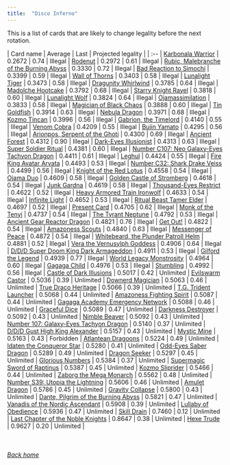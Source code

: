 ```yaml
---
title:  "Disco Inferno"
---
```


This is a list of cards that are likely to change legality before the next rotation.

| Card name | Average | Last | Projected legality |
| :-- |
[Karbonala Warrior](https://db.ygoprodeck.com/card/?search=Karbonala%20Warrior) | 0.2672 | 0.74 | Illegal |
[Rodenut](https://db.ygoprodeck.com/card/?search=Rodenut) | 0.2972 | 0.61 | Illegal |
[Rubic, Malebranche of the Burning Abyss](https://db.ygoprodeck.com/card/?search=Rubic,%20Malebranche%20of%20the%20Burning%20Abyss) | 0.3330 | 0.72 | Illegal |
[Bad Reaction to Simochi](https://db.ygoprodeck.com/card/?search=Bad%20Reaction%20to%20Simochi) | 0.3399 | 0.59 | Illegal |
[Wall of Thorns](https://db.ygoprodeck.com/card/?search=Wall%20of%20Thorns) | 0.3403 | 0.58 | Illegal |
[Lunalight Tiger](https://db.ygoprodeck.com/card/?search=Lunalight%20Tiger) | 0.3473 | 0.58 | Illegal |
[Dragunity Whirlwind](https://db.ygoprodeck.com/card/?search=Dragunity%20Whirlwind) | 0.3785 | 0.64 | Illegal |
[Madolche Hootcake](https://db.ygoprodeck.com/card/?search=Madolche%20Hootcake) | 0.3792 | 0.68 | Illegal |
[Starry Knight Rayel](https://db.ygoprodeck.com/card/?search=Starry%20Knight%20Rayel) | 0.3818 | 0.60 | Illegal |
[Lunalight Wolf](https://db.ygoprodeck.com/card/?search=Lunalight%20Wolf) | 0.3824 | 0.64 | Illegal |
[Ojamassimilation](https://db.ygoprodeck.com/card/?search=Ojamassimilation) | 0.3833 | 0.58 | Illegal |
[Magician of Black Chaos](https://db.ygoprodeck.com/card/?search=Magician%20of%20Black%20Chaos) | 0.3888 | 0.60 | Illegal |
[Tin Goldfish](https://db.ygoprodeck.com/card/?search=Tin%20Goldfish) | 0.3914 | 0.63 | Illegal |
[Nebula Dragon](https://db.ygoprodeck.com/card/?search=Nebula%20Dragon) | 0.3971 | 0.68 | Illegal |
[Kozmo Tincan](https://db.ygoprodeck.com/card/?search=Kozmo%20Tincan) | 0.3996 | 0.56 | Illegal |
[Gabrion, the Timelord](https://db.ygoprodeck.com/card/?search=Gabrion,%20the%20Timelord) | 0.4140 | 0.55 | Illegal |
[Venom Cobra](https://db.ygoprodeck.com/card/?search=Venom%20Cobra) | 0.4209 | 0.55 | Illegal |
[Bujin Yamato](https://db.ygoprodeck.com/card/?search=Bujin%20Yamato) | 0.4295 | 0.56 | Illegal |
[Arionpos, Serpent of the Ghoti](https://db.ygoprodeck.com/card/?search=Arionpos,%20Serpent%20of%20the%20Ghoti) | 0.4300 | 0.69 | Illegal |
[Ancient Forest](https://db.ygoprodeck.com/card/?search=Ancient%20Forest) | 0.4312 | 0.90 | Illegal |
[Dark-Eyes Illusionist](https://db.ygoprodeck.com/card/?search=Dark-Eyes%20Illusionist) | 0.4313 | 0.63 | Illegal |
[Super Soldier Ritual](https://db.ygoprodeck.com/card/?search=Super%20Soldier%20Ritual) | 0.4381 | 0.60 | Illegal |
[Number C107: Neo Galaxy-Eyes Tachyon Dragon](https://db.ygoprodeck.com/card/?search=Number%20C107:%20Neo%20Galaxy-Eyes%20Tachyon%20Dragon) | 0.4411 | 0.61 | Illegal |
[Leghul](https://db.ygoprodeck.com/card/?search=Leghul) | 0.4424 | 0.55 | Illegal |
[Fire King Avatar Arvata](https://db.ygoprodeck.com/card/?search=Fire%20King%20Avatar%20Arvata) | 0.4493 | 0.53 | Illegal |
[Number C32: Shark Drake Veiss](https://db.ygoprodeck.com/card/?search=Number%20C32:%20Shark%20Drake%20Veiss) | 0.4499 | 0.56 | Illegal |
[Knight of the Red Lotus](https://db.ygoprodeck.com/card/?search=Knight%20of%20the%20Red%20Lotus) | 0.4558 | 0.54 | Illegal |
[Ojama Duo](https://db.ygoprodeck.com/card/?search=Ojama%20Duo) | 0.4609 | 0.58 | Illegal |
[Golden Castle of Stromberg](https://db.ygoprodeck.com/card/?search=Golden%20Castle%20of%20Stromberg) | 0.4618 | 0.54 | Illegal |
[Junk Gardna](https://db.ygoprodeck.com/card/?search=Junk%20Gardna) | 0.4619 | 0.58 | Illegal |
[Thousand-Eyes Restrict](https://db.ygoprodeck.com/card/?search=Thousand-Eyes%20Restrict) | 0.4622 | 0.52 | Illegal |
[Heavy Armored Train Ironwolf](https://db.ygoprodeck.com/card/?search=Heavy%20Armored%20Train%20Ironwolf) | 0.4633 | 0.54 | Illegal |
[Infinite Light](https://db.ygoprodeck.com/card/?search=Infinite%20Light) | 0.4652 | 0.53 | Illegal |
[Ritual Beast Tamer Elder](https://db.ygoprodeck.com/card/?search=Ritual%20Beast%20Tamer%20Elder) | 0.4697 | 0.52 | Illegal |
[Present Card](https://db.ygoprodeck.com/card/?search=Present%20Card) | 0.4705 | 0.62 | Illegal |
[Monk of the Tenyi](https://db.ygoprodeck.com/card/?search=Monk%20of%20the%20Tenyi) | 0.4737 | 0.54 | Illegal |
[The Tyrant Neptune](https://db.ygoprodeck.com/card/?search=The%20Tyrant%20Neptune) | 0.4792 | 0.53 | Illegal |
[Ancient Gear Reactor Dragon](https://db.ygoprodeck.com/card/?search=Ancient%20Gear%20Reactor%20Dragon) | 0.4821 | 0.76 | Illegal |
[Get Out!](https://db.ygoprodeck.com/card/?search=Get%20Out!) | 0.4822 | 0.54 | Illegal |
[Amazoness Scouts](https://db.ygoprodeck.com/card/?search=Amazoness%20Scouts) | 0.4840 | 0.63 | Illegal |
[Messenger of Peace](https://db.ygoprodeck.com/card/?search=Messenger%20of%20Peace) | 0.4872 | 0.54 | Illegal |
[Whitebeard, the Plunder Patroll Helm](https://db.ygoprodeck.com/card/?search=Whitebeard,%20the%20Plunder%20Patroll%20Helm) | 0.4881 | 0.52 | Illegal |
[Vera the Vernusylph Goddess](https://db.ygoprodeck.com/card/?search=Vera%20the%20Vernusylph%20Goddess) | 0.4906 | 0.64 | Illegal |
[D/D/D Super Doom King Dark Armageddon](https://db.ygoprodeck.com/card/?search=D/D/D%20Super%20Doom%20King%20Dark%20Armageddon) | 0.4911 | 0.53 | Illegal |
[Gilford the Legend](https://db.ygoprodeck.com/card/?search=Gilford%20the%20Legend) | 0.4939 | 0.77 | Illegal |
[World Legacy Monstrosity](https://db.ygoprodeck.com/card/?search=World%20Legacy%20Monstrosity) | 0.4964 | 0.60 | Illegal |
[Gagaga Child](https://db.ygoprodeck.com/card/?search=Gagaga%20Child) | 0.4976 | 0.53 | Illegal |
[Stumbling](https://db.ygoprodeck.com/card/?search=Stumbling) | 0.4992 | 0.56 | Illegal |
[Castle of Dark Illusions](https://db.ygoprodeck.com/card/?search=Castle%20of%20Dark%20Illusions) | 0.5017 | 0.42 | Unlimited |
[Evilswarm Castor](https://db.ygoprodeck.com/card/?search=Evilswarm%20Castor) | 0.5036 | 0.39 | Unlimited |
[Downerd Magician](https://db.ygoprodeck.com/card/?search=Downerd%20Magician) | 0.5063 | 0.46 | Unlimited |
[True Draco Heritage](https://db.ygoprodeck.com/card/?search=True%20Draco%20Heritage) | 0.5066 | 0.39 | Unlimited |
[T.G. Trident Launcher](https://db.ygoprodeck.com/card/?search=T.G.%20Trident%20Launcher) | 0.5068 | 0.44 | Unlimited |
[Amazoness Fighting Spirit](https://db.ygoprodeck.com/card/?search=Amazoness%20Fighting%20Spirit) | 0.5087 | 0.44 | Unlimited |
[Gagaga Academy Emergency Network](https://db.ygoprodeck.com/card/?search=Gagaga%20Academy%20Emergency%20Network) | 0.5088 | 0.46 | Unlimited |
[Graceful Dice](https://db.ygoprodeck.com/card/?search=Graceful%20Dice) | 0.5089 | 0.47 | Unlimited |
[Darkness Destroyer](https://db.ygoprodeck.com/card/?search=Darkness%20Destroyer) | 0.5092 | 0.43 | Unlimited |
[Nimble Beaver](https://db.ygoprodeck.com/card/?search=Nimble%20Beaver) | 0.5092 | 0.43 | Unlimited |
[Number 107: Galaxy-Eyes Tachyon Dragon](https://db.ygoprodeck.com/card/?search=Number%20107:%20Galaxy-Eyes%20Tachyon%20Dragon) | 0.5140 | 0.37 | Unlimited |
[D/D/D Gust High King Alexander](https://db.ygoprodeck.com/card/?search=D/D/D%20Gust%20High%20King%20Alexander) | 0.5157 | 0.43 | Unlimited |
[Mystic Mine](https://db.ygoprodeck.com/card/?search=Mystic%20Mine) | 0.5163 | 0.43 | Forbidden |
[Atlantean Dragoons](https://db.ygoprodeck.com/card/?search=Atlantean%20Dragoons) | 0.5224 | 0.49 | Unlimited |
[Idaten the Conqueror Star](https://db.ygoprodeck.com/card/?search=Idaten%20the%20Conqueror%20Star) | 0.5280 | 0.41 | Unlimited |
[Odd-Eyes Saber Dragon](https://db.ygoprodeck.com/card/?search=Odd-Eyes%20Saber%20Dragon) | 0.5289 | 0.49 | Unlimited |
[Dragon Seeker](https://db.ygoprodeck.com/card/?search=Dragon%20Seeker) | 0.5297 | 0.45 | Unlimited |
[Glorious Numbers](https://db.ygoprodeck.com/card/?search=Glorious%20Numbers) | 0.5384 | 0.37 | Unlimited |
[Supermagic Sword of Raptinus](https://db.ygoprodeck.com/card/?search=Supermagic%20Sword%20of%20Raptinus) | 0.5387 | 0.45 | Unlimited |
[Kozmo Sliprider](https://db.ygoprodeck.com/card/?search=Kozmo%20Sliprider) | 0.5466 | 0.44 | Unlimited |
[Zaborg the Mega Monarch](https://db.ygoprodeck.com/card/?search=Zaborg%20the%20Mega%20Monarch) | 0.5562 | 0.48 | Unlimited |
[Number S39: Utopia the Lightning](https://db.ygoprodeck.com/card/?search=Number%20S39:%20Utopia%20the%20Lightning) | 0.5606 | 0.46 | Unlimited |
[Amulet Dragon](https://db.ygoprodeck.com/card/?search=Amulet%20Dragon) | 0.5786 | 0.45 | Unlimited |
[Gravity Collapse](https://db.ygoprodeck.com/card/?search=Gravity%20Collapse) | 0.5800 | 0.43 | Unlimited |
[Dante, Pilgrim of the Burning Abyss](https://db.ygoprodeck.com/card/?search=Dante,%20Pilgrim%20of%20the%20Burning%20Abyss) | 0.5821 | 0.47 | Unlimited |
[Vanadis of the Nordic Ascendant](https://db.ygoprodeck.com/card/?search=Vanadis%20of%20the%20Nordic%20Ascendant) | 0.5908 | 0.39 | Unlimited |
[Lullaby of Obedience](https://db.ygoprodeck.com/card/?search=Lullaby%20of%20Obedience) | 0.5936 | 0.47 | Unlimited |
[Skill Drain](https://db.ygoprodeck.com/card/?search=Skill%20Drain) | 0.7460 | 0.12 | Unlimited |
[Last Chapter of the Noble Knights](https://db.ygoprodeck.com/card/?search=Last%20Chapter%20of%20the%20Noble%20Knights) | 0.8647 | 0.38 | Unlimited |
[Hexe Trude](https://db.ygoprodeck.com/card/?search=Hexe%20Trude) | 0.9627 | 0.20 | Unlimited |

<br>

###### [Back home](index)